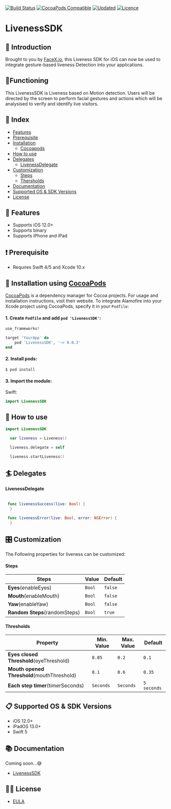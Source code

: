 
[![Build Status](https://img.shields.io/cocoapods/p/LivenessSDK)](https://img.shields.io/cocoapods/p/LivenessSDK)
[![CocoaPods Compatible](https://img.shields.io/cocoapods/v/LivenessSDK)](https://img.shields.io/cocoapods/v/LivenessSDK)
[![Updated](https://img.shields.io/github/last-commit/friendlynandy/LivenessSDK)](https://img.shields.io/github/last-commit/friendlynandy/LivenessSDK)
[![Licence](https://img.shields.io/cocoapods/l/LivenessSDK?color=red&logo=red)](https://img.shields.io/cocoapods/l/LivenessSDK?color=red&logo=red)


# LivenessSDK
## 📜 Introduction
Brought to you by [FaceX.io](https://facex.io/), this Liveness SDK for iOS can now be used to integrate gesture-based liveness Detection into your applications. 

## 🔧Functioning
This LivenessSDK is Liveness based on Motion detection. Users will be directed by the screen to perform facial gestures and actions which will be analysised to verify and identify live visitors.  

## 📑 Index
* [Features](#-features)
* [Prerequisite](#️-prerequisite)
* [Installation](#-installation-using-cocoapods)
  * [Cocoapods](#using-cocoapods)
* [How to use](#-how-to-use)
* [Delegates](#-Delegates)
   * [LivenessDelegate](#-LivenessDelegate)
* [Customization](#-customization)
  * [Steps](#-Steps)
  * [Thersholds](#-Thresholds)  
* [Documentation](#-documentation)
* [Supported OS & SDK Versions](#-supported-os--sdk-versions)
* [License](#-license)

## 🌟 Features
- Supports iOS 12.0+
- Supports binary
- Supports iPhone and iPad

##  ❗️ Prerequisite 
- Requires Swift 4/5 and Xcode 10.x

## 📲 Installation using [CocoaPods](https://cocoapods.org)

[CocoaPods](https://cocoapods.org) is a dependency manager for Cocoa projects. For usage and installation instructions, visit their website. To integrate Alamofire into your Xcode project using CocoaPods, specify it in your `Podfile`:


#### 1. Create `Podfile` and add `pod 'LivenessSDK'`:

```ruby
use_frameworks!

target 'YourApp' do
    pod 'LivenessSDK', '~> 0.0.3'
end
```

#### 2. Install pods:

```
$ pod install
```

#### 3. Import the module:

Swift:
```swift
import LivenessSDK
```

## 🐒 How to use


```swift
import LivenessSDK

  var liveness = Liveness()

  liveness.delegate = self
 
  liveness.startLiveness()

```
## 🏄 Delegates

#### LivenessDelegate

```swift

 func livenessSuccess(live: Bool) {
  }
  
 func livenessError(live: Bool, error: NSError) {
  }

```

## 🎛 Customization

The Following properties for liveness can be customized:

#### Steps
| Steps | Value | Default | 
| ------- | ------- |------- | 
| **Eyes**(enableEyes)  | `Bool` | `false` | 
| **Mouth**(enableMouth)   | `Bool` | `false` | 
| **Yaw**(enableYaw)   | `Bool` | `false` | 
| **Random Steps**(randomSteps)   | `Bool` | `true` | 


#### Thresholds
| Property | Min. Value | Max. Value | Default | 
| ------- | ------- | ------- |------- | 
| **Eyes closed Threshold**(eyeThreshold)  | `0.05`| `0.2` | `0.1` | 
| **Mouth opened Threshold**(mouthThreshold)   | `0.1`| `0.6` | `0.35` | 
| **Each step timer**(timerSeconds)   | `Seconds` | `Seconds` | `5 seconds` | 



## 📋 Supported OS & SDK Versions
* iOS 12.0+
* iPadOS 13.0+
* Swift 5

## 📚 Documentation 
Coming soon...😅

- [LivenessSDK](https://nuclearace.github.io/LivenessSDK/Classes/LivenessSDK.html)

## 👮🏻 License
- [EULA](https://github.com/friendlynandy/LivenessSDK/blob/master/EULA_FaceX.pdf)
